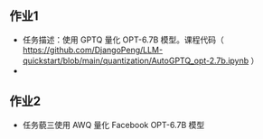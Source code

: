 ## 作业1
- 任务描述：使用 GPTQ 量化 OPT-6.7B 模型。课程代码（ https://github.com/DjangoPeng/LLM-quickstart/blob/main/quantization/AutoGPTQ_opt-2.7b.ipynb ）
- 

## 作业2
- 任务藐三使用 AWQ 量化 Facebook OPT-6.7B 模型
